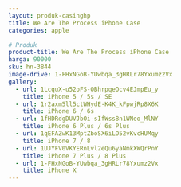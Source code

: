 ```yaml
---
layout: produk-casinghp
title: We Are The Process iPhone Case
categories: apple

# Produk
product-title: We Are The Process iPhone Case
harga: 90000
sku: hn-3844
image-drive: 1-FHxNGoB-YUwbqa_3gHRLr78Yxumz2Vx
gallery:
  - url: 1LcquX-u52oFS-OBhrpqeOcv4EJmpEu_y
    title: iPhone 5 / 5s / SE
  - url: 1r2axm5ll5ctWHydE-K4K_kFpwjRp8X6K
    title: iPhone 6 / 6s
  - url: 1fHDRdgDUVJbOi-sIfWss8n1WNeo_MlNY
    title: iPhone 6 Plus / 6s Plus
  - url: 1qEFAZwK13MptZboSX6iLO52vKvcHUMqy
    title: iPhone 7 / 8
  - url: 1UJYFV0VKYERnLvl2eQu6yaNmkXWQrPnY
    title: iPhone 7 Plus / 8 Plus
  - url: 1-FHxNGoB-YUwbqa_3gHRLr78Yxumz2Vx
    title: iPhone X
---
```

